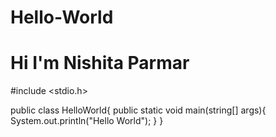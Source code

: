 # Hello-World
# Hi I'm Nishita Parmar

#include <stdio.h>

public class HelloWorld{
  public static void main(string[] args){
    System.out.println("Hello World");
  }
}
